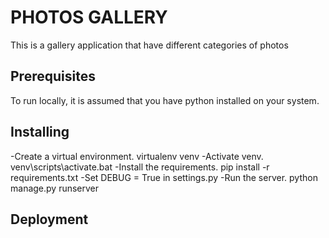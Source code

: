 # PHOTOS GALLERY

This is a gallery application that have different categories of photos

## Prerequisites

To run locally, it is assumed that you have python installed on your system.

## Installing

 -Create a virtual environment. virtualenv venv
 -Activate venv. venv\scripts\activate.bat
 -Install the requirements. pip install -r requirements.txt
 -Set DEBUG = True in settings.py
 -Run the server. python manage.py runserver

## Deployment

